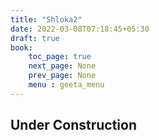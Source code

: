 ```yaml
---
title: "Shloka2"
date: 2022-03-08T07:18:45+05:30
draft: true
book:
    toc_page: true
    next_page: None
    prev_page: None
    menu : geeta_menu
---
```


## Under Construction